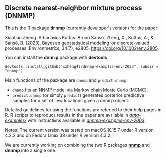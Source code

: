 ## Discrete nearest-neighbor mixture process (DNNMP)

This is the R package **dnnmp** (currently developer's version) for the paper:

Xiaotian Zheng. Athanasios Kottas. Bruno Sansó. 
Zheng, X., Kottas, A., & Sansó, B. (2023). Bayesian geostatistical modeling for discrete-valued processes. Environmetrics, 34(7), e2805. https://doi.org/10.1002/env.2805

You can install the **dnnmp** package with **devtools**
```
devtools::install_github("xzheng42/dnnmp-examples-env-2023", subdir = "dnnmp")
```

Main functions of the package are `dnnmp` and `predict.dnnmp`:

- `dnnmp` fits an NNMP model via Markov chain Monte Carlo (MCMC).
- `predict.dnnmp` (or simply `predict`) generates posterior predictive samples for a set of new locations given a dnnmp object.

Detailed guidelines for using the functions are referred to their help pages in R. 
R scripts to reproduce results in the paper are available in [*data-examples/*](https://github.com/xzheng42/dnnmp-examples-env-2023/tree/main/data-examples)
with instructions available in [*dnnmp-examples-env-2003*](https://github.com/xzheng42/dnnmp-examples-env-2023/).

Notes: The current version was tested on macOS 10.15.7 under R version 4.2.2 and on Fedora Linux 38 under R version 4.3.2.

We are currently working on combining the two R packages [**nnmp**](https://github.com/xzheng42/nnmp-examples-ba-2023/tree/main/nnmp) and **dnnmp** into a single one.
